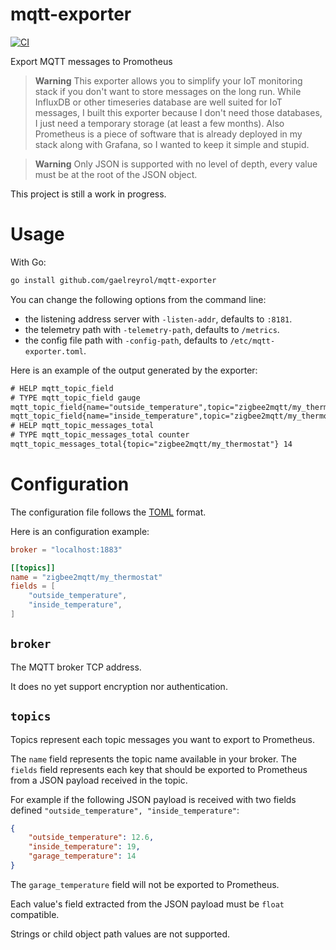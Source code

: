 # mqtt-exporter

[![CI](https://github.com/gaelreyrol/mqtt-exporter/actions/workflows/ci.yml/badge.svg)](https://github.com/gaelreyrol/mqtt-exporter/actions/workflows/ci.yml)

Export MQTT messages to Promotheus

> **Warning**
> This exporter allows you to simplify your IoT monitoring stack if you don't want to store messages on the long run. While InfluxDB or other timeseries database are well suited for IoT messages, I built this exporter because I don't need those databases, I just need a temporary storage (at least a few months). Also Prometheus is a piece of software that is already deployed in my stack along with Grafana, so I wanted to keep it simple and stupid.

> **Warning**
> Only JSON is supported with no level of depth, every  value must be at the root of the JSON object.


This project is still a work in progress.

# Usage

With Go:

```bash
go install github.com/gaelreyrol/mqtt-exporter
```

You can change the following options from the command line:

- the listening address server with `-listen-addr`, defaults to `:8181`.
- the telemetry path with `-telemetry-path`, defaults to `/metrics`.
- the config file path with `-config-path`, defaults to `/etc/mqtt-exporter.toml`.

Here is an example of the output generated by the exporter:

```txt
# HELP mqtt_topic_field
# TYPE mqtt_topic_field gauge
mqtt_topic_field{name="outside_temperature",topic="zigbee2mqtt/my_thermostat"} 12.6
mqtt_topic_field{name="inside_temperature",topic="zigbee2mqtt/my_thermostat"} 19
# HELP mqtt_topic_messages_total
# TYPE mqtt_topic_messages_total counter
mqtt_topic_messages_total{topic="zigbee2mqtt/my_thermostat"} 14
```

# Configuration

The configuration file follows the [TOML](https://toml.io/en/) format.

Here is an configuration example:

```toml
broker = "localhost:1883"

[[topics]]
name = "zigbee2mqtt/my_thermostat"
fields = [
    "outside_temperature",
    "inside_temperature",
]
```

## `broker`

The MQTT broker TCP address.

It does no yet support encryption nor authentication.

## `topics`

Topics represent each topic messages you want to export to Prometheus.

The `name` field represents the topic name available in your broker.
The `fields` field represents each key that should be exported to Prometheus from a JSON payload received in the topic.

For example if the following JSON payload is received with two fields defined `"outside_temperature", "inside_temperature"`:

```json
{
    "outside_temperature": 12.6,
    "inside_temperature": 19,
    "garage_temperature": 14
}
```

The `garage_temperature` field will not be exported to Prometheus.

Each value's field extracted from the JSON payload must be `float` compatible.

Strings or child object path values are not supported.
